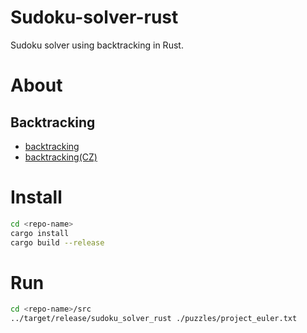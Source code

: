 # Sudoku-solver-rust
Sudoku solver using backtracking in Rust.

# About
## Backtracking
 - [backtracking](https://en.wikipedia.org/wiki/Backtracking)
 - [backtracking(CZ)](https://cs.wikipedia.org/wiki/Backtracking)
 
 # Install
 ```bash
 cd <repo-name>
 cargo install
 cargo build --release
 ```
 # Run
 ```bash
 cd <repo-name>/src
 ../target/release/sudoku_solver_rust ./puzzles/project_euler.txt
 ```
